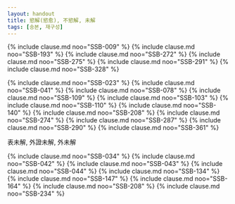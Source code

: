 ```yaml
---
layout: handout
title: 慾解(慾愈), 不慾解, 未解
tags: [송본, 재구성]
---
```



{% include clause.md noo="SSB-009" %}
{% include clause.md noo="SSB-193" %}
{% include clause.md noo="SSB-272" %}
{% include clause.md noo="SSB-275" %}
{% include clause.md noo="SSB-291" %}
{% include clause.md noo="SSB-328" %}

{% include clause.md noo="SSB-023" %}
{% include clause.md noo="SSB-041" %}
{% include clause.md noo="SSB-078" %}
{% include clause.md noo="SSB-109" %}
{% include clause.md noo="SSB-103" %}
{% include clause.md noo="SSB-110" %}
{% include clause.md noo="SSB-140" %}
{% include clause.md noo="SSB-208" %}
{% include clause.md noo="SSB-274" %}
{% include clause.md noo="SSB-287" %}
{% include clause.md noo="SSB-290" %}
{% include clause.md noo="SSB-361" %}

表未解, 外證未解, 外未解

{% include clause.md noo="SSB-034" %}
{% include clause.md noo="SSB-042" %}
{% include clause.md noo="SSB-043" %}
{% include clause.md noo="SSB-044" %}
{% include clause.md noo="SSB-134" %}
{% include clause.md noo="SSB-147" %}
{% include clause.md noo="SSB-164" %}
{% include clause.md noo="SSB-208" %}
{% include clause.md noo="SSB-234" %}
